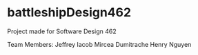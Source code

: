 # battleshipDesign462
Project made for Software Design 462


Team Members: 
Jeffrey Iacob
Mircea Dumitrache
Henry Nguyen
